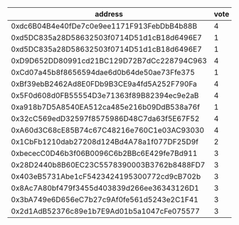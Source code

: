 address|vote|timestamp|signature
---|---|---|---
0xdc6B04B4e40fDe7c0e9ee1171F913FebDbB4b88B|4|1612271443|0x8b1c8edc3b7b41cdfa9899f88c5b96a9f2dcb241cbd14a8dfb9de60bc51200022f1b1219603305a2158c182e18373d2726181f11036e91f18458e508609a2f4c1b
0xd5DC835a28D58632503f0714D51d1cB18d6496E7|1|1612273237|0xb714c7d5083120dafdba8f83f3f925c4fcf06e99c54ea5dfbe5d033ec40017da2d5187217e7f6e7a96f02fbf24557978f5ea44cca515aefdc3504153777ba02d1b
0xd5DC835a28D58632503f0714D51d1cB18d6496E7|1|1612273269|0x1a6b2c5495126e256505eb33e64878672e562060cd77b92b4f1d838d09c4061d052488adcbe09f28b1dbf2a3e0266f9f13430746a090401b487391e476ea1faf1b
0xD9D652DD80991cd21BC129D72B7dCc228794C963|4|1612274463|0x36d5d0a610e943465c4181005ea83888e7dc3ede4c085cf662f8d4858b7fbd062805e65be08376cfe0a68cbb070c037199cb6820d84ce5e4d7431d1f77781c781b
0xCd07a45b8f8656594dae6d0b64de50ae73Ffe375|1|1612295319|0x2ac34eb0b1a9c6e7611d58ff5acac33a06eae8bd4a2c5f224f8e5e03efdaad2763c767dc5806503522d87dd20bcdf4fcd6c3efe87533f94bd68c51c76ef2f6fa1c
0xBf39ebB2462Ad8E0FDb9B3CE9a4fd5A252F790Fa|4|1612299078|0xa8d4a5011ed48f6e7ac3d0009177639241b1610fd2ba55378d76de810496b6b237ccbc23692078f39f0158d133e05f52ecd74e8e6d21fedd7e52348207ffd8ee1c
0x5F0d608d0FB55554D3e71363f89B82394ec9e2aB|4|1612299088|0xba365621b43444508bd58a46a5cbde0de537e614ea5e9da683431570ca7f55f21a80267eced18006f58f3659a933aab6b9961c0a6396d0614f2517f6746046a21c
0xa918b7D5A8540EA512ca485e216b09DdB538a76f|1|1612299503|0x0e393e0c9f626e97f3a3362c2e72249f00b312181adeb70a13cb1821e62c2a60010365fc03408fde4674c94956af8124879f339f1dea54a8f6d255756cc75d221b
0x32cC569edD32597f8575986D48C7da63f5E67F52|4|1612315654|0xb9352e5201a50a26ca5bc2574fe2564624db75b2b68c626955ea79be211af6260747510868b61c1a734495e26db4d4f6276cd412fbf9091e38b9a727829595571c
0xA60d3C68cE85B74c67C48216e760C1e03AC93030|4|1612317318|0x10d5db821d426658cd44dcc1c1ce99e4b0f37905d8c0adaeab3bbb73b7df8258516f0e911a1e8274e715e9a3ec9f566d938a174f3fb990e76315f79fde7db2481b
0x1CbFb1210dab27208d124Bd4A78a1f077DF25D9f|2|1612328002|0x497408ed55399e7508f8dd035feea3ace10208080ec00d07e234e891fea78eb6535e8c23f2f1562a995ca5f5433e2c69c886246ab2c7451810de167bc77bd5141c
0xbececC0D46b3f06B0096C6b2BBc6E429fe7Bd911|3|1612333645|0xe0fd9767ae573d00eaadc92e61267be50bce25e76cdf79f80437387b9c9e2bf9119dc874f91faa7bb90ce6374340be4575ecffd82a99685b5da1051cde1a412f1c
0x28D2440b8B60EC23C5578390003B3762b8488FD7|3|1612338636|0x71718a3307462599f79757d9a95cd304a89c550789460cfbcda4035087fad9072da570bffa5cb9eddef3862c85c9d43c67bfaf33426b74191167f25e4c653a541c
0x403eB5731Abe1cF5423424195300772cd9cB702b|3|1612338721|0x58f167fb2600424292d150ff0c6a340a5715ac1d2876c4da2654170d897cfeff3747e83a72be3bae4534a65a89331dc441b1b197b854c79a92e95b5d2d49bd0a1b
0x8Ac7A80bf479f3455d403839d266ee36343126D1|3|1612338871|0x94def5e3835924f9d9b572103efdda70b0b8af3a7edec251f30a8f5d7ec893076e9d1c11209de6ca537801c913b69300e177436e815178fe1c252f9503819f7b1c
0x3bA749e6D656eC7b27c9Af0fe561d5243e2C1F41|3|1612342425|0xe6ba984fcb641b0ce9380151f834037e76188580ba0653aa1ee4e6ee021416e47815a4cdc974edff0afd5dc6ac25bb90afd2d1ace3a66b7ddc11ea9fcab52a7e1c
0x2d1AdB52376c89e1b7E9Ad01b5a1047cFe075577|3|1612342565|0x7ab78661edc7d487cda2b79f2b5d766c13c6af502aa72a81a92ec2ef835682ef330bfca16da39d8b401b7db636f5e2049f56ae7d31c8a753c5048a8d1ffda6091b